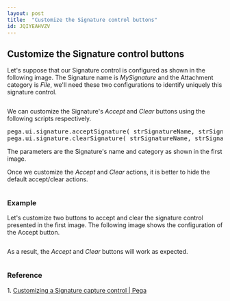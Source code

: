 ```yaml
---
layout: post
title:  "Customize the Signature control buttons"
id: JQIYEAHVZV
---
```

<h2>Customize the Signature control buttons</h2>

<p>Let's suppose that our Signature control is configured as shown in the following image. The Signature name is <i>MySignature</i> and the Attachment category is <i>File</i>, we'll need these two configurations to identify uniquely this signature control.</p>

<img src="https://i.postimg.cc/jjB4v5gv/JQIYEAHVZV-Settings.png" alt="">

<p>We can customize the Signature's <i>Accept</i> and <i>Clear</i> buttons using the following scripts respectively.</p>

<pre>pega.ui.signature.acceptSignature( strSignatureName, strSignatureCategory )
pega.ui.signature.clearSignature( strSignatureName, strSignatureCategory )</pre>

<p>The parameters are the Signature's name and category as shown in the first image.</p>

<div class="tip">
  <p>Once we customize the <i>Accept</i> and <i>Clear</i> actions, it is better to hide the default accept/clear actions.</p>

  <img src="https://i.postimg.cc/ZnSFtQhd/JQIYEAHVZV-Hide-Actions.png" alt="">
</div>

<h3>Example</h3>

<p>Let's customize two buttons to accept and clear the signature control presented in the first image. The following image shows the configuration of the Accept button.</p>

<img src="https://i.postimg.cc/RVvQg2dr/JQIYEAHVZV-Script.png" alt="">

<p>As a result, the <i>Accept</i> and <i>Clear</i> buttons will work as expected.</p>

<img data-gifffer="https://i.postimg.cc/65zVgzb8/JQIYEAHVZV-Result.gif" />

<h3>Reference</h3>

<p>1. <a href="https://docs.pega.com/user-experience/84/customizing-signature-capture-control">Customizing a Signature capture control | Pega</a></p>
